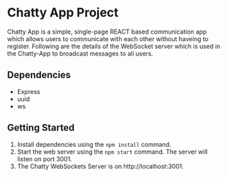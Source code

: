 # Chatty App Project

Chatty App is a simple, single-page REACT based communication app which allows users to communicate with each other without haveing to register. Following are the details of the WebSocket server which is used in the Chatty-App to broadcast messages to all users.

## Dependencies

- Express
- uuid
- ws

## Getting Started

1. Install dependencies using the `npm install` command.
2. Start the web server using the `npm start` command. The server will listen on port 3001.
3. The Chatty WebSockets Server is on http://localhost:3001.
